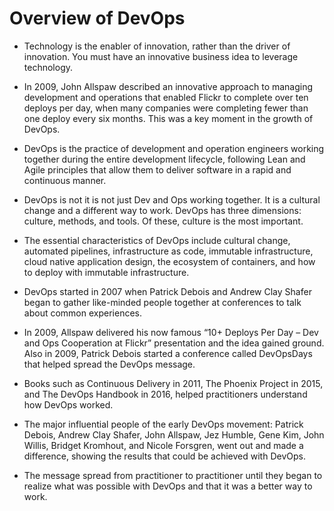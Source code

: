 # Overview of DevOps

- Technology is the enabler of innovation, rather than the driver of innovation. You must have an innovative business idea to leverage technology.

- In 2009, John Allspaw described an innovative approach to managing development and operations that enabled Flickr to complete over ten deploys per day, when many companies were completing fewer than one deploy every six months. This was a key moment in the growth of DevOps.

- DevOps is the practice of development and operation engineers working together during the entire development lifecycle, following Lean and Agile principles that allow them to deliver software in a rapid and continuous manner.

- DevOps is not it is not just Dev and Ops working together. It is a cultural change and a different way to work. DevOps has three dimensions: culture, methods, and tools. Of these, culture is the most important. 

- The essential characteristics of DevOps include cultural change, automated pipelines, infrastructure as code, immutable infrastructure, cloud native application design, the ecosystem of containers, and how to deploy with immutable infrastructure.

- DevOps started in 2007 when Patrick Debois and Andrew Clay Shafer began to gather like-minded people together at conferences to talk about common experiences.

- In 2009, Allspaw delivered his now famous “10+ Deploys Per Day – Dev and Ops Cooperation at Flickr” presentation and the idea gained ground. Also in 2009, Patrick Debois started a conference called DevOpsDays that helped spread the DevOps message.

- Books such as Continuous Delivery in 2011, The Phoenix Project in 2015, and The DevOps Handbook in 2016, helped practitioners understand how DevOps worked.

- The major influential people of the early DevOps movement: Patrick Debois, Andrew Clay Shafer, John Allspaw, Jez Humble, Gene Kim, John Willis, Bridget Kromhout, and Nicole Forsgren, went out and made a difference, showing the results that could be achieved with DevOps.

- The message spread from practitioner to practitioner until they began to realize what was possible with DevOps and that it was a better way to work.
